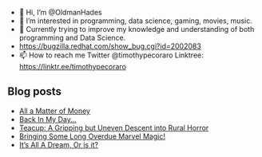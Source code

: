 - 👋 Hi, I’m @OldmanHades
- 👀 I’m interested in programming, data science, gaming, movies, music.
- 🌱 Currently trying to improve my knowledge and understanding of both programming and Data Science.
- https://bugzilla.redhat.com/show_bug.cgi?id=2002083
- 📫 How to reach me Twitter @timothypecoraro
Linktree: https://linktr.ee/timothypecoraro

## Blog posts
<!-- BLOG-POST-LIST:START -->
- [All a Matter of Money](https://medium.com/@timothypecoraro/all-a-matter-of-money-b6c2664b2ca5?source=rss-5097f5c9b801------2)
- [Back In My Day…](https://medium.com/@timothypecoraro/back-in-my-day-b5b73d6f6e71?source=rss-5097f5c9b801------2)
- [Teacup: A Gripping but Uneven Descent into Rural Horror](https://medium.com/@timothypecoraro/teacup-a-gripping-but-uneven-descent-into-rural-horror-8da6c2823c39?source=rss-5097f5c9b801------2)
- [Bringing Some Long Overdue Marvel Magic!](https://medium.com/@timothypecoraro/bringing-some-long-overdue-marvel-magic-abd7b6257d63?source=rss-5097f5c9b801------2)
- [It’s All A Dream, Or is it?](https://medium.com/@timothypecoraro/its-all-a-dream-or-is-it-e5d75d5e5dbb?source=rss-5097f5c9b801------2)
<!-- BLOG-POST-LIST:END -->
